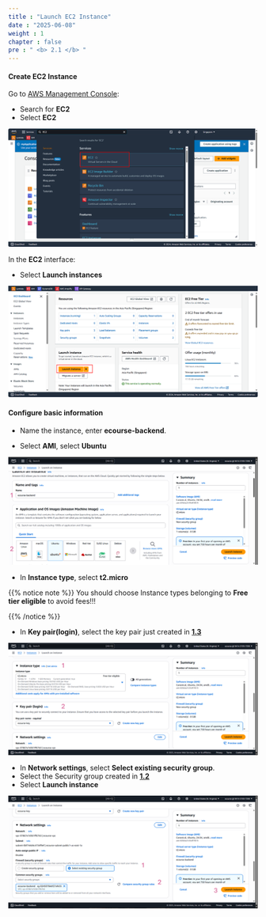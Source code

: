 ```yaml
---
title : "Launch EC2 Instance"
date : "2025-06-08"
weight : 1
chapter : false
pre : " <b> 2.1 </b> "
---
```


#### Create EC2 Instance

Go to [AWS Management Console](https://ap-southeast-1.console.aws.amazon.com/):

- Search for **EC2**
- Select **EC2**

![Create Account](/static/images/2/EC.png)

In the **EC2** interface:

- Select **Launch instances**

![Create Account](/static/images/2/EC1.png)

#### Configure basic information

- Name the instance, enter **ecourse-backend**.

- Select **AMI**, select **Ubuntu**

![Create Account](/static/images/2/EC3.png)

- In **Instance type**, select **t2.micro**

{{% notice note %}}
You should choose Instance types belonging to **Free tier eligible** to avoid fees!!!

{{% /notice %}}

- In **Key pair(login)**, select the key pair just created in [**1.3**](/vi/1-create-new-aws-account/1.3-create-key-pair/)

![Create Account](/static/images/2/EC4.png?featherlight=false&width=90pc)

- In **Network settings**, select **Select existing security group**.
- Select the Security group created in [**1.2**](/vi/1-create-new-aws-account/1.2-create-security-group-for-ec2/)
- Select **Launch instance**

![Create Account](/static/images/2/EC5.png?featherlight=false&width=90pc)